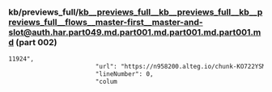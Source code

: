### kb/previews_full/kb__previews_full__kb__previews_full__kb__previews_full__flows__master-first__master-and-slot@auth.har.part049.md.part001.md.part001.md.part001.md (part 002)

```md
11924",
                        "url": "https://n958200.alteg.io/chunk-KO722YSM.js",
                        "lineNumber": 0,
                        "colum
```

```
